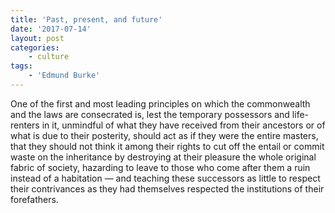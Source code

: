 ```yaml
---
title: 'Past, present, and future'
date: '2017-07-14'
layout: post
categories:
    - culture
tags:
    - 'Edmund Burke'
---
```


One of the first and most leading principles on which the commonwealth and the laws are consecrated is, lest the temporary possessors and life-renters in it, unmindful of what they have received from their ancestors or of what is due to their posterity, should act as if they were the entire masters, that they should not think it among their rights to cut off the entail or commit waste on the inheritance by destroying at their pleasure the whole original fabric of society, hazarding to leave to those who come after them a ruin instead of a habitation — and teaching these successors as little to respect their contrivances as they had themselves respected the institutions of their forefathers.